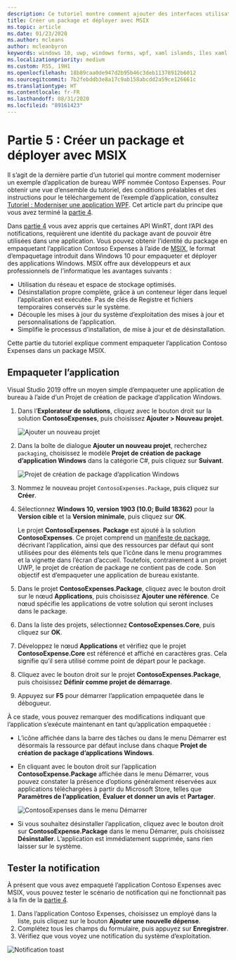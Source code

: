 ```yaml
---
description: Ce tutoriel montre comment ajouter des interfaces utilisateur XAML UWP, créer des packages MSIX et incorporer d’autres composants modernes dans votre application WPF.
title: Créer un package et déployer avec MSIX
ms.topic: article
ms.date: 01/23/2020
ms.author: mcleans
author: mcleanbyron
keywords: windows 10, uwp, windows forms, wpf, xaml islands, îles xaml
ms.localizationpriority: medium
ms.custom: RS5, 19H1
ms.openlocfilehash: 18b89caa0de947d2b95b46c3deb11378912b6012
ms.sourcegitcommit: 7b2febddb3e8a17c9ab158abcdd2a59ce126661c
ms.translationtype: HT
ms.contentlocale: fr-FR
ms.lasthandoff: 08/31/2020
ms.locfileid: "89161423"
---
```

# <a name="part-5-package-and-deploy-with-msix"></a>Partie 5 : Créer un package et déployer avec MSIX

Il s’agit de la dernière partie d’un tutoriel qui montre comment moderniser un exemple d’application de bureau WPF nommée Contoso Expenses. Pour obtenir une vue d’ensemble du tutoriel, des conditions préalables et des instructions pour le téléchargement de l’exemple d’application, consultez [Tutoriel : Moderniser une application WPF](modernize-wpf-tutorial.md). Cet article part du principe que vous avez terminé la [partie 4](modernize-wpf-tutorial-4.md).

Dans [partie 4](modernize-wpf-tutorial-4.md) vous avez appris que certaines API WinRT, dont l’API des notifications, requièrent une identité du package avant de pouvoir être utilisées dans une application. Vous pouvez obtenir l’identité du package en empaquetant l’application Contoso Expenses à l’aide de [MSIX](/windows/msix), le format d’empaquetage introduit dans Windows 10 pour empaqueter et déployer des applications Windows. MSIX offre aux développeurs et aux professionnels de l’informatique les avantages suivants :

- Utilisation du réseau et espace de stockage optimisés.
- Désinstallation propre complète, grâce à un conteneur léger dans lequel l’application est exécutée. Pas de clés de Registre et fichiers temporaires conservés sur le système.
- Découple les mises à jour du système d’exploitation des mises à jour et personnalisations de l’application.
- Simplifie le processus d’installation, de mise à jour et de désinstallation.

Cette partie du tutoriel explique comment empaqueter l’application Contoso Expenses dans un package MSIX.

## <a name="package-the-application"></a>Empaqueter l’application

Visual Studio 2019 offre un moyen simple d’empaqueter une application de bureau à l’aide d’un Projet de création de package d’application Windows. 

1. Dans l’**Explorateur de solutions**, cliquez avec le bouton droit sur la solution **ContosoExpenses**, puis choisissez **Ajouter > Nouveau projet**.

    ![Ajouter un nouveau projet](images/wpf-modernize-tutorial/AddNewProject.png)

3. Dans la boîte de dialogue **Ajouter un nouveau projet**, recherchez `packaging`, choisissez le modèle **Projet de création de package d’application Windows** dans la catégorie C#, puis cliquez sur **Suivant**.

    ![Projet de création de package d’application Windows](images/wpf-modernize-tutorial/WAP.png)

4. Nommez le nouveau projet `ContosoExpenses.Package`, puis cliquez sur **Créer**.

5. Sélectionnez **Windows 10, version 1903 (10.0; Build 18362)** pour la **Version cible** et la **Version minimale**, puis cliquez sur **OK**.

    Le projet **ContosoExpenses. Package** est ajouté à la solution **ContosoExpenses**. Ce projet comprend un [manifeste de package](/uwp/schemas/appxpackage/uapmanifestschema/schema-root), décrivant l’application, ainsi que des ressources par défaut qui sont utilisées pour des éléments tels que l’icône dans le menu programmes et la vignette dans l’écran d’accueil. Toutefois, contrairement à un projet UWP, le projet de création de package ne contient pas de code. Son objectif est d’empaqueter une application de bureau existante.

6. Dans le projet **ContosoExpenses.Package**, cliquez avec le bouton droit sur le nœud **Applications**, puis choisissez **Ajouter une référence**. Ce nœud spécifie les applications de votre solution qui seront incluses dans le package.

6. Dans la liste des projets, sélectionnez **ContosoExpenses.Core**, puis cliquez sur **OK**.

7. Développez le nœud **Applications** et vérifiez que le projet **ContosoExpense.Core** est référencé et affiché en caractères gras. Cela signifie qu’il sera utilisé comme point de départ pour le package.

8. Cliquez avec le bouton droit sur le projet **ContosoExpenses.Package**, puis choisissez **Définir comme projet de démarrage**.

9. Appuyez sur **F5** pour démarrer l’application empaquetée dans le débogueur.

À ce stade, vous pouvez remarquer des modifications indiquant que l’application s’exécute maintenant en tant qu’application empaquetée :

- L’icône affichée dans la barre des tâches ou dans le menu Démarrer est désormais la ressource par défaut incluse dans chaque **Projet de création de package d’applications Windows**.
- En cliquant avec le bouton droit sur l’application **ContosoExpense.Package** affichée dans le menu Démarrer, vous pouvez constater la présence d’options généralement réservées aux applications téléchargées à partir du Microsoft Store, telles que **Paramètres de l’application**, **Évaluer et donner un avis** et **Partager**.

    ![ContosoExpenses dans le menu Démarrer](images/wpf-modernize-tutorial/StartMenu.png)

- Si vous souhaitez désinstaller l’application, cliquez avec le bouton droit sur **ContosoExpense.Package** dans le menu Démarrer, puis choisissez **Désinstaller**. L’application est immédiatement supprimée, sans rien laisser sur le système.

## <a name="test-the-notification"></a>Tester la notification

À présent que vous avez empaqueté l’application Contoso Expenses avec MSIX, vous pouvez tester le scénario de notification qui ne fonctionnait pas à la fin de la [partie 4](modernize-wpf-tutorial-4.md).

1. Dans l’application Contoso Expenses, choisissez un employé dans la liste, puis cliquez sur le bouton **Ajouter une nouvelle dépense**.
2. Complétez tous les champs du formulaire, puis appuyez sur **Enregistrer**.
3. Vérifiez que vous voyez une notification du système d’exploitation.

![Notification toast](images/wpf-modernize-tutorial/ToastNotification.png)